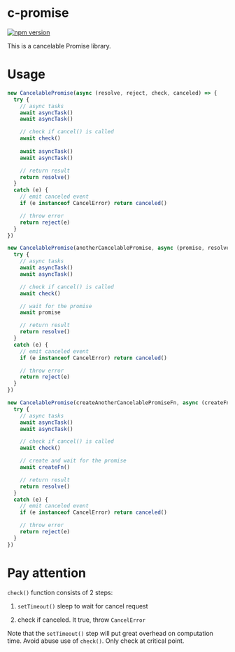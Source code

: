 # c-promise

[![npm version](https://badge.fury.io/js/%40kennysng%2Fc-promise.svg)](https://badge.fury.io/js/%40kennysng%2Fc-promise)

This is a cancelable Promise library.

# Usage

``` js
new CancelablePromise(async (resolve, reject, check, canceled) => {
  try {
    // async tasks
    await asyncTask()
    await asyncTask()

    // check if cancel() is called
    await check()
    
    await asyncTask()
    await asyncTask()

    // return result
    return resolve()
  }
  catch (e) {
    // emit canceled event
    if (e instanceof CancelError) return canceled()

    // throw error
    return reject(e)
  }
})

new CancelablePromise(anotherCancelablePromise, async (promise, resolve, reject, check, canceled) => {
  try {
    // async tasks
    await asyncTask()
    await asyncTask()

    // check if cancel() is called
    await check()

    // wait for the promise
    await promise

    // return result
    return resolve()
  }
  catch (e) {
    // emit canceled event
    if (e instanceof CancelError) return canceled()

    // throw error
    return reject(e)
  }
})

new CancelablePromise(createAnotherCancelablePromiseFn, async (createFn, resolve, reject, check, canceled) => {
  try {
    // async tasks
    await asyncTask()
    await asyncTask()

    // check if cancel() is called
    await check()

    // create and wait for the promise
    await createFn()

    // return result
    return resolve()
  }
  catch (e) {
    // emit canceled event
    if (e instanceof CancelError) return canceled()

    // throw error
    return reject(e)
  }
})
```

# Pay attention

`check()` function consists of 2 steps:

1. `setTimeout()` sleep to wait for cancel request

2. check if canceled. It true, throw `CancelError`

Note that the `setTimeout()` step will put great overhead on computation time. Avoid abuse use of `check()`. Only check at critical point. 